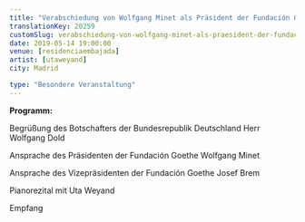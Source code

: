 ```yaml
---
title: "Verabschiedung von Wolfgang Minet als Präsident der Fundación Goethe"
translationKey: 20259
customSlug: verabschiedung-von-wolfgang-minet-als-praesident-der-fundacion-goethe
date: 2019-05-14 19:00:00
venue: [residenciaembajada]
artist: [utaweyand]
city: Madrid

type: "Besondere Veranstaltung"
---
```


<strong>Programm:

</strong>Begrüßung des Botschafters der Bundesrepublik Deutschland Herr Wolfgang Dold

Ansprache des Präsidenten der Fundación Goethe Wolfgang Minet

Ansprache des Vizepräsidenten der Fundación Goethe Josef Brem

Pianorezital mit Uta Weyand

Empfang
